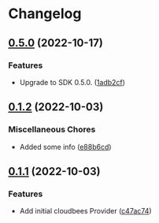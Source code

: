 # Changelog

## [0.5.0](https://github.com/rollout/cloudbees-openfeature-provider-dotnet/compare/v0.1.2...v0.5.0) (2022-10-17)


### Features

* Upgrade to SDK 0.5.0. ([1adb2cf](https://github.com/rollout/cloudbees-openfeature-provider-dotnet/commit/1adb2cf4d57e47898a733c491578904b16a16b33))

## [0.1.2](https://github.com/rollout/cloudbees-openfeature-provider-dotnet/compare/v0.1.1...v0.1.2) (2022-10-03)


### Miscellaneous Chores

* Added some info ([e88b6cd](https://github.com/rollout/cloudbees-openfeature-provider-dotnet/commit/e88b6cdb622ed6c100f6fb33bf201316b3ebf70a))

## [0.1.1](https://github.com/rollout/cloudbees-openfeature-provider-dotnet/compare/v0.1.0...v0.1.1) (2022-10-03)


### Features

* Add initial cloudbees Provider ([c47ac74](https://github.com/rollout/cloudbees-openfeature-provider-dotnet/commit/c47ac744ad94e26177985a0e019ba48986aea930))
